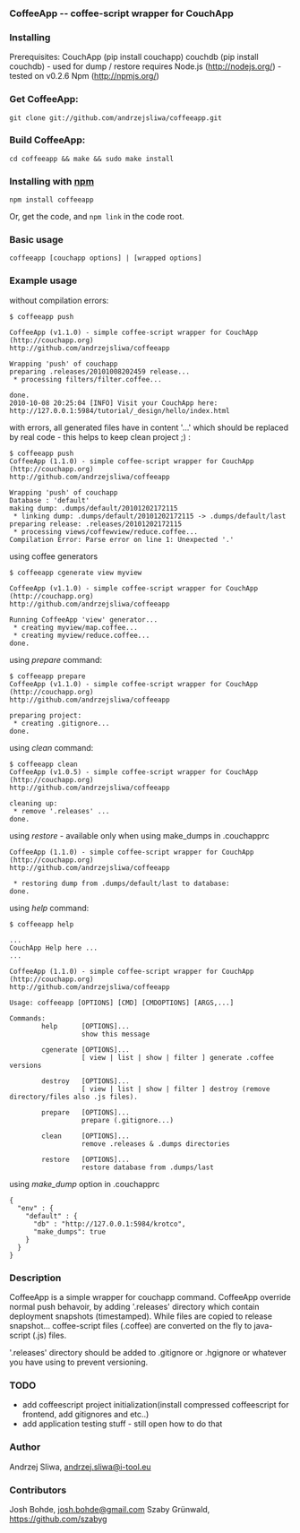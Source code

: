 ### CoffeeApp -- coffee-script wrapper for CouchApp

### Installing

Prerequisites:
    CouchApp (pip install couchapp)
    couchdb (pip install couchdb) - used for dump / restore
    requires Node.js (<http://nodejs.org/>) - tested on v0.2.6
    Npm (<http://npmjs.org/>)


### Get CoffeeApp:

    git clone git://github.com/andrzejsliwa/coffeeapp.git

### Build CoffeeApp:

    cd coffeeapp && make && sudo make install

### Installing with [npm](http://npmjs.org/)

    npm install coffeeapp

Or, get the code, and `npm link` in the code root.

### Basic usage

    coffeeapp [couchapp options] | [wrapped options]

### Example usage


without compilation errors:

    $ coffeeapp push

    CoffeeApp (v1.1.0) - simple coffee-script wrapper for CouchApp (http://couchapp.org)
    http://github.com/andrzejsliwa/coffeeapp

    Wrapping 'push' of couchapp
    preparing .releases/20101008202459 release...
     * processing filters/filter.coffee...

    done.
    2010-10-08 20:25:04 [INFO] Visit your CouchApp here:
    http://127.0.0.1:5984/tutorial/_design/hello/index.html

with errors, all generated files have in content '...' which should be replaced by real code - this helps to keep clean project ;) :

    $ coffeeapp push
    CoffeeApp (1.1.0) - simple coffee-script wrapper for CouchApp (http://couchapp.org)
    http://github.com/andrzejsliwa/coffeeapp

    Wrapping 'push' of couchapp
    Database : 'default'
    making dump: .dumps/default/20101202172115
     * linking dump: .dumps/default/20101202172115 -> .dumps/default/last
    preparing release: .releases/20101202172115
     * processing views/coffewview/reduce.coffee...
    Compilation Error: Parse error on line 1: Unexpected '.'


using coffee generators

    $ coffeeapp cgenerate view myview

    CoffeeApp (v1.1.0) - simple coffee-script wrapper for CouchApp (http://couchapp.org)
    http://github.com/andrzejsliwa/coffeeapp

    Running CoffeeApp 'view' generator...
     * creating myview/map.coffee...
     * creating myview/reduce.coffee...
    done.

using *prepare* command:

    $ coffeeapp prepare
    CoffeeApp (v1.1.0) - simple coffee-script wrapper for CouchApp (http://couchapp.org)
    http://github.com/andrzejsliwa/coffeeapp

    preparing project:
     * creating .gitignore...
    done.

using *clean* command:

    $ coffeeapp clean
    CoffeeApp (v1.0.5) - simple coffee-script wrapper for CouchApp (http://couchapp.org)
    http://github.com/andrzejsliwa/coffeeapp

    cleaning up:
     * remove '.releases' ...
    done.

using *restore* - available only when using make_dumps in .couchapprc

    CoffeeApp (1.1.0) - simple coffee-script wrapper for CouchApp (http://couchapp.org)
    http://github.com/andrzejsliwa/coffeeapp

     * restoring dump from .dumps/default/last to database:
    done.


using *help* command:

    $ coffeeapp help

    ...
    CouchApp Help here ...
    ...

    CoffeeApp (1.1.0) - simple coffee-script wrapper for CouchApp (http://couchapp.org)
    http://github.com/andrzejsliwa/coffeeapp

    Usage: coffeeapp [OPTIONS] [CMD] [CMDOPTIONS] [ARGS,...]

    Commands:
            help      [OPTIONS]...
                      show this message

            cgenerate [OPTIONS]...
                      [ view | list | show | filter ] generate .coffee versions

            destroy   [OPTIONS]...
                      [ view | list | show | filter ] destroy (remove directory/files also .js files).

            prepare   [OPTIONS]...
                      prepare (.gitignore...)

            clean     [OPTIONS]...
                      remove .releases & .dumps directories

            restore   [OPTIONS]...
                      restore database from .dumps/last


using *make_dump* option in .couchapprc

    {
      "env" : {
        "default" : {
          "db" : "http://127.0.0.1:5984/krotco",
          "make_dumps": true
        }
      }
    }



### Description

CoffeeApp is a simple wrapper for couchapp command. CoffeeApp override normal push behavoir, by adding '.releases' directory
which contain deployment snapshots (timestamped). While files are copied to release snapshot... coffee-script files (.coffee)
are converted on the fly to java-script (.js) files.

'.releases' directory should be added to .gitignore or .hgignore or whatever you have using to prevent versioning.

### TODO

* add coffeescript project initialization(install compressed coffeescript for frontend, add gitignores and etc..)
* add application testing stuff - still open how to do that

### Author

Andrzej Sliwa, andrzej.sliwa@i-tool.eu


### Contributors

Josh Bohde, josh.bohde@gmail.com
Szaby Grünwald, https://github.com/szabyg
